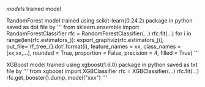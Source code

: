 *models*
trained model

  RandomForest model trained using scikit-learn(0.24.2) package in python
  saved as dot file by
  '''
  from sklearn.ensemble import RandomForestClassifier
  rfc = RandomForestClassifier(...)
  rfc.fit(...)
    for i in range(len(rfc.estimators_)):
        export_graphviz(rfc.estimators_[i], out_file='rf_tree_{}.dot'.format(i), 
                        feature_names = xx,
                        class_names = [xx,xx,...],
                        rounded = True, proportion = False, 
                        precision = 4, filled = True)
    '''

  XGBoost model trained using xgboost(1.6.0) package in python
  saved as txt file by
  '''
  from xgboost import XGBClassifier
  rfc = XGBClassifier(...)
  rfc.fit(...)
  rfc.get_booster().dump_model("xxx")
  '''
